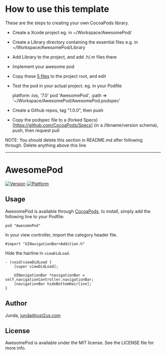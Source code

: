 # How to use this template

These are the steps to creating your own CocoaPods library.

   * Create a Xcode project eg. in ~/Workspace/AwesomePod/
   * Create a Library directory containing the essential files e.g. in ~/Workspace/AwesomePod/Library
   * Add Library to the project, and add .h/.m files there
   * Implement your awesome pod
   * Copy these [5 files](https://github.com/samwize/CocoaPodsTemplate) to the project root, and edit
   * Test the pod in your actual project. eg. in your Podfile

        platform :ios, '7.0'
        pod 'AwesomePod', :path => '~/Workspace/AwesomePod/AwesomePod.podspec'

   * Create a Github repos, tag "1.0.0", then push
   * Copy the podspec file to a (forked Specs)[https://github.com/CocoaPods/Specs] (in a /libname/version schema), push, then request pull

NOTE: You should delete this section in README.md after following through. Delete anything above this line

---

# AwesomePod

[![Version](http://cocoapod-badges.herokuapp.com/v/AwesomePod/badge.png)](http://cocoadocs.org/docsets/AwesomePod)
[![Platform](http://cocoapod-badges.herokuapp.com/p/AwesomePod/badge.png)](http://cocoadocs.org/docsets/AwesomePod)

## Usage

AwesomePod is available through [CocoaPods](http://cocoapods.org), to install, simply add the following line to your Podfile:

    pod "AwesomePod"

In your view controller, import the category header file.

    #import "UINavigationBar+Addition.h"

Hide the hairline in `viewDidLoad`.

    - (void)viewDidLoad {
        [super viewDidLoad];

        UINavigationBar *navigationBar = self.navigationController.navigationBar;
        [navigationBar hideBottomHairline];
    }


## Author

Junda, junda@just2us.com

## License

AwesomePod is available under the MIT license. See the LICENSE file for more info.

